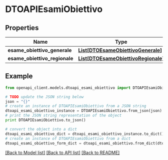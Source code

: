 # DTOAPIEsamiObiettivo



## Properties

Name | Type | Description | Notes
------------ | ------------- | ------------- | -------------
**esame_obiettivo_generale** | [**List[DTOEsameObiettivoGenerale]**](DTOEsameObiettivoGenerale.md) |  | [optional] 
**esame_obiettivo_regionale** | [**List[DTOEsameObiettivoRegionale]**](DTOEsameObiettivoRegionale.md) |  | [optional] 

## Example

```python
from openapi_client.models.dtoapi_esami_obiettivo import DTOAPIEsamiObiettivo

# TODO update the JSON string below
json = "{}"
# create an instance of DTOAPIEsamiObiettivo from a JSON string
dtoapi_esami_obiettivo_instance = DTOAPIEsamiObiettivo.from_json(json)
# print the JSON string representation of the object
print DTOAPIEsamiObiettivo.to_json()

# convert the object into a dict
dtoapi_esami_obiettivo_dict = dtoapi_esami_obiettivo_instance.to_dict()
# create an instance of DTOAPIEsamiObiettivo from a dict
dtoapi_esami_obiettivo_form_dict = dtoapi_esami_obiettivo.from_dict(dtoapi_esami_obiettivo_dict)
```
[[Back to Model list]](../README.md#documentation-for-models) [[Back to API list]](../README.md#documentation-for-api-endpoints) [[Back to README]](../README.md)



